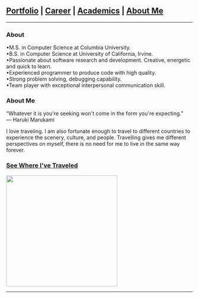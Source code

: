 ## [Portfolio](https://yizhuowu.github.io/) | [Career](https://yizhuowu.github.io/career) | [Academics](https://yizhuowu.github.io/) | [About Me](https://yizhuowu.github.io/)
---

### About

•M.S. in Computer Science at Columbia University.<br>
•B.S. in Computer Science at University of California, Irvine.<br>
•Passionate about software research and development. Creative, energetic and quick to learn.<br>
•Experienced programmer to produce code with high quality.<br>
•Strong problem solving, debugging capability.<br>
•Team player with exceptional interpersonal communication skill.<br>

### About Me

“Whatever it is you're seeking won't come in the form you're expecting.”<br>
― Haruki Marukami<br>

I love traveling. I am also fortunate enough to travel to different countries to experience the scenery, culture, and people. Travelling gives me different perspectives on myself, there is no need for me to live in the same way forever.<br>

### [See Where I've Traveled](https://yizhuowu.github.io/travel)
<img src="images/travel/nz_1.png" width="300" height="300"/>

---
